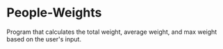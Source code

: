 # People-Weights
Program that calculates the total weight, average weight, and max weight based on the user's input.
